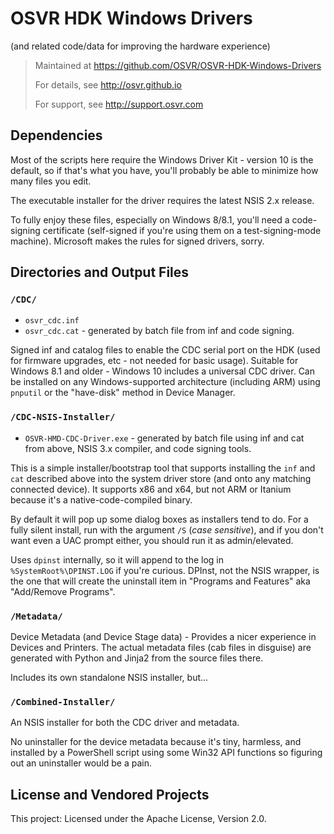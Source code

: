 # OSVR HDK Windows Drivers
(and related code/data for improving the hardware experience)

> Maintained at <https://github.com/OSVR/OSVR-HDK-Windows-Drivers>
>
> For details, see <http://osvr.github.io>
>
> For support, see <http://support.osvr.com>

## Dependencies

Most of the scripts here require the Windows Driver Kit - version 10 is the default, so if that's what you have, you'll probably be able to minimize how many files you edit.

The executable installer for the driver requires the latest NSIS 2.x release.

To fully enjoy these files, especially on Windows 8/8.1, you'll need a code-signing certificate (self-signed if you're using them on a test-signing-mode machine). Microsoft makes the rules for signed drivers, sorry.

## Directories and Output Files

### `/CDC/`

- `osvr_cdc.inf`
- `osvr_cdc.cat` - generated by batch file from inf and code signing.

Signed inf and catalog files to enable the CDC serial port on the HDK (used for firmware upgrades, etc - not needed for basic usage). Suitable for Windows 8.1 and older - Windows 10 includes a universal CDC driver. Can be installed on any Windows-supported architecture (including ARM) using `pnputil` or the "have-disk" method in Device Manager.

### `/CDC-NSIS-Installer/`

- `OSVR-HMD-CDC-Driver.exe` - generated by batch file using inf and cat from above, NSIS 3.x compiler, and code signing tools.

This is a simple installer/bootstrap tool that supports installing the `inf` and `cat` described above into the system driver store (and onto any matching connected device). It supports x86 and x64, but not ARM or Itanium because it's a native-code-compiled binary.

By default it will pop up some dialog boxes as installers tend to do. For a fully silent install, run with the argument `/S` (*case sensitive*), and if you don't want even a UAC prompt either, you should run it as admin/elevated.

Uses `dpinst` internally, so it will append to the log in `%SystemRoot%\DPINST.LOG` if you're curious. DPInst, not the NSIS wrapper, is the one that will create the uninstall item in "Programs and Features" aka "Add/Remove Programs".

### `/Metadata/`

Device Metadata (and Device Stage data) - Provides a nicer experience in Devices and Printers. The actual metadata files (cab files in disguise) are generated with Python and Jinja2 from the source files there.

Includes its own standalone NSIS installer, but...

### `/Combined-Installer/`

An NSIS installer for both the CDC driver and metadata.

No uninstaller for the device metadata because it's tiny, harmless, and installed by a PowerShell script using some Win32 API functions so figuring out an uninstaller would be a pain.

## License and Vendored Projects

This project: Licensed under the Apache License, Version 2.0.
